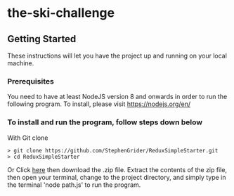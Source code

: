 # the-ski-challenge

## Getting Started
These instructions will let you have the project up and running on your local machine.

### Prerequisites
You need to have at least NodeJS version 8 and onwards in order to run the following program. To install, please visit https://nodejs.org/en/

### To install and run the program, follow steps down below

With Git clone
```
> git clone https://github.com/StephenGrider/ReduxSimpleStarter.git
> cd ReduxSimpleStarter
```

Or Click [here](https://github.com/StephenGrider/ReactStarter/releases) then download the .zip file.  Extract the contents of the zip file, then open your terminal, change to the project directory, and simply type in the terminal 'node path.js' to run the program.
